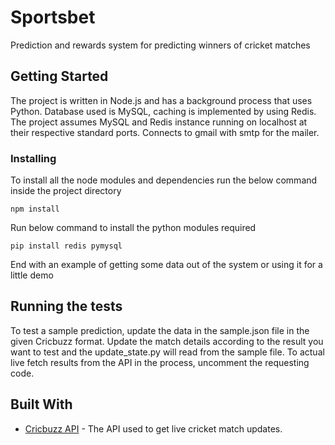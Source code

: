 # Sportsbet

Prediction and rewards system for predicting winners of cricket matches

## Getting Started

The project is written in Node.js and has a background process that uses Python. Database used is MySQL, caching is implemented by using Redis. The project assumes MySQL and Redis instance running on localhost at their respective standard ports. Connects to gmail with smtp for the mailer.

### Installing

To install all the node modules and dependencies run the below command inside the project directory

```
npm install
```

Run below command to install the python modules required

```
pip install redis pymysql
```

End with an example of getting some data out of the system or using it for a little demo

## Running the tests

To test a sample prediction, update the data in the sample.json file in the given Cricbuzz format. Update the match details according to the result you want to test and the update_state.py will read from the sample file. To actual live fetch results from the API in the process, uncomment the requesting code.

## Built With

* [Cricbuzz API](https://www.cricbuzz.com/match-api/livematches.json) - The API used to get live cricket match updates.
